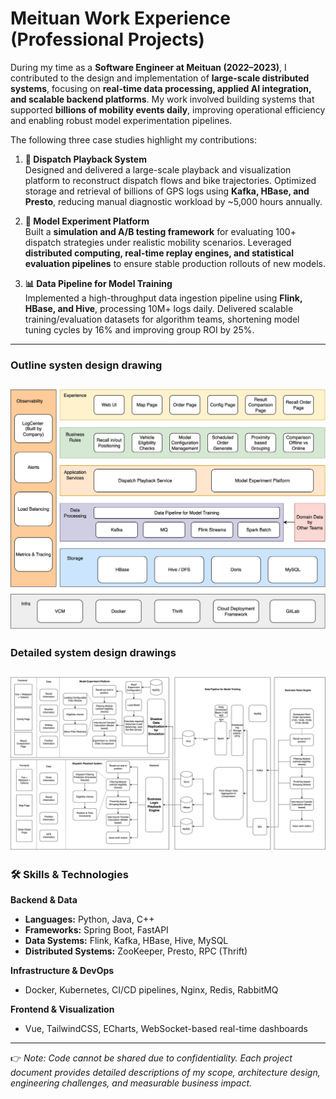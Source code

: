 # Meituan Work Experience (Professional Projects)

During my time as a **Software Engineer at Meituan (2022–2023)**, I contributed to the design and
implementation of **large-scale distributed systems**, focusing on **real-time data processing, applied AI
integration, and scalable backend platforms**. My work involved building systems that supported **billions of
mobility events daily**, improving operational efficiency and enabling robust model experimentation pipelines.

The following three case studies highlight my contributions:

1. **🚖 Dispatch Playback System**  
   Designed and delivered a large-scale playback and visualization platform to reconstruct dispatch flows
   and bike trajectories. Optimized storage and retrieval of billions of GPS logs using **Kafka, HBase, and Presto**,
   reducing manual diagnostic workload by ~5,000 hours annually.

2. **🧪 Model Experiment Platform**  
   Built a **simulation and A/B testing framework** for evaluating 100+ dispatch strategies under realistic
   mobility scenarios. Leveraged **distributed computing, real-time replay engines, and statistical evaluation
   pipelines** to ensure stable production rollouts of new models.

3. **📊 Data Pipeline for Model Training**    
   Implemented a high-throughput data ingestion pipeline using **Flink, HBase, and Hive**, processing
   10M+ logs daily. Delivered scalable training/evaluation datasets for algorithm teams, shortening model
   tuning cycles by 16% and improving group ROI by 25%.

---
### Outline systen design drawing
![MTDT.jpg](assets%2FMTDT.jpg)
---
### Detailed system design drawings
![UDMT.png](assets%2FUDMT.jpg)
---

### 🛠 Skills & Technologies

**Backend & Data**
- **Languages:** Python, Java, C++
- **Frameworks:** Spring Boot, FastAPI
- **Data Systems:** Flink, Kafka, HBase, Hive, MySQL
- **Distributed Systems:** ZooKeeper, Presto, RPC (Thrift)

**Infrastructure & DevOps**
- Docker, Kubernetes, CI/CD pipelines, Nginx, Redis, RabbitMQ

**Frontend & Visualization**
- Vue, TailwindCSS, ECharts, WebSocket-based real-time dashboards

---

👉 *Note: Code cannot be shared due to confidentiality. Each project document provides detailed
descriptions of my scope, architecture design, engineering challenges, and measurable business impact.*
